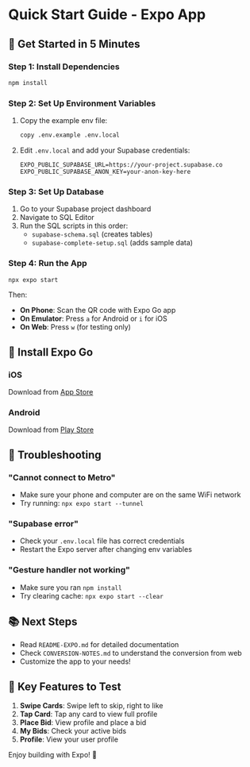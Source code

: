 # Quick Start Guide - Expo App

## 🚀 Get Started in 5 Minutes

### Step 1: Install Dependencies

```bash
npm install
```

### Step 2: Set Up Environment Variables

1. Copy the example env file:
   ```bash
   copy .env.example .env.local
   ```

2. Edit `.env.local` and add your Supabase credentials:
   ```
   EXPO_PUBLIC_SUPABASE_URL=https://your-project.supabase.co
   EXPO_PUBLIC_SUPABASE_ANON_KEY=your-anon-key-here
   ```

### Step 3: Set Up Database

1. Go to your Supabase project dashboard
2. Navigate to SQL Editor
3. Run the SQL scripts in this order:
   - `supabase-schema.sql` (creates tables)
   - `supabase-complete-setup.sql` (adds sample data)

### Step 4: Run the App

```bash
npx expo start
```

Then:
- **On Phone**: Scan the QR code with Expo Go app
- **On Emulator**: Press `a` for Android or `i` for iOS
- **On Web**: Press `w` (for testing only)

## 📱 Install Expo Go

### iOS
Download from [App Store](https://apps.apple.com/app/expo-go/id982107779)

### Android
Download from [Play Store](https://play.google.com/store/apps/details?id=host.exp.exponent)

## 🔧 Troubleshooting

### "Cannot connect to Metro"
- Make sure your phone and computer are on the same WiFi network
- Try running: `npx expo start --tunnel`

### "Supabase error"
- Check your `.env.local` file has correct credentials
- Restart the Expo server after changing env variables

### "Gesture handler not working"
- Make sure you ran `npm install`
- Try clearing cache: `npx expo start --clear`

## 📚 Next Steps

- Read `README-EXPO.md` for detailed documentation
- Check `CONVERSION-NOTES.md` to understand the conversion from web
- Customize the app to your needs!

## 🎯 Key Features to Test

1. **Swipe Cards**: Swipe left to skip, right to like
2. **Tap Card**: Tap any card to view full profile
3. **Place Bid**: View profile and place a bid
4. **My Bids**: Check your active bids
5. **Profile**: View your user profile

Enjoy building with Expo! 🎉
